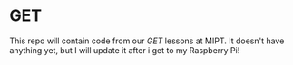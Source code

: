 # GET

This repo will contain code from our _GET_ lessons at MIPT. It doesn't have anything yet, but I will update it after i get to my Raspberry Pi!

